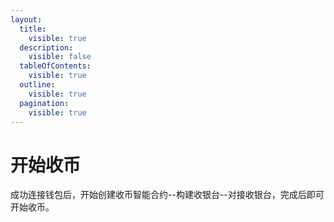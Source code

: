 ```yaml
---
layout:
  title:
    visible: true
  description:
    visible: false
  tableOfContents:
    visible: true
  outline:
    visible: true
  pagination:
    visible: true
---
```


# 开始收币

成功连接钱包后，开始创建收币智能合约--构建收银台--对接收银台，完成后即可开始收币。
